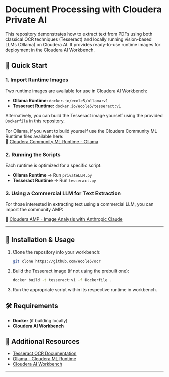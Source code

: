 # Document Processing with Cloudera Private AI

This repository demonstrates how to extract text from PDFs using both classical OCR techniques (Tesseract) and locally running vision-based LLMs (Ollama) on Cloudera AI. It provides ready-to-use runtime images for deployment in the Cloudera AI Workbench.

## 🚀 Quick Start

### 1. Import Runtime Images
Two runtime images are available for use in Cloudera AI Workbench:

- **Ollama Runtime:** `docker.io/ecole5/ollama:v1`
- **Tesseract Runtime:** `docker.io/ecole5/tesseract:v1`

Alternatively, you can build the Tesseract image yourself using the provided `Dockerfile` in this repository.

For Ollama, if you want to build yourself use the Cloudera Community ML Runtime files available here:  
🔗 [Cloudera Community ML Runtime - Ollama](https://github.com/cloudera/community-ml-runtimes/tree/main/ollama)

### 2. Running the Scripts
Each runtime is optimized for a specific script:

- **Ollama Runtime** → Run `privateLLM.py`
- **Tesseract Runtime** → Run `tesseract.py`

### 3. Using a Commercial LLM for Text Extraction
For those interested in extracting text using a commercial LLM, you can import the community AMP:

🔗 [Cloudera AMP - Image Analysis with Anthropic Claude](https://github.com/cloudera/CML_AMP_Image-Analysis-with-Anthropic-Claude)

---

## 📌 Installation & Usage

1. Clone the repository into your workbench:
   ```sh
   git clone https://github.com/ecole5/ocr
   ```
2. Build the Tesseract image (if not using the prebuilt one):
   ```sh
   docker build -t tesseract:v1 -f Dockerfile .
   ```
3. Run the appropriate script within its respective runtime in workbench.

## 🛠 Requirements
- **Docker** (if building locally)
- **Cloudera AI Workbench**

## 📖 Additional Resources
- [Tesseract OCR Documentation](https://github.com/tesseract-ocr/tesseract)
- [Ollama - Cloudera ML Runtime](https://github.com/cloudera/community-ml-runtimes/tree/main/ollama)
- [Cloudera AI Workbench](https://docs.cloudera.com/machine-learning/1.5.4/index.html)

---
